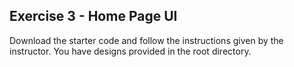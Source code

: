 ## Exercise 3 - Home Page UI

Download the starter code and follow the instructions given by the instructor. You have designs provided in the root directory.
